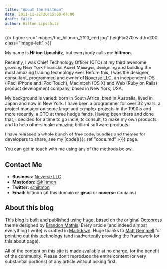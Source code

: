 ```yaml
---
title: "About the Hiltmon"
date: 2011-11-22T20:15:00-04:00
draft: false
author: Hilton Lipschitz
---
```


{{< figure src="images/the_hiltmon_2013_end.jpg" height=270 width=200 class="image-left" >}}

My name is **Hilton Lipschitz**, but everybody calls me **hiltmon**.

Recently, I was Chief Technology Officer (CTO) at my third awesome growing New York Financial Asset Manager, designing and building the most amazing trading technology ever. Before this, I was the designer, consultant,  programmer, and owner of [Noverse LLC](https://noverse.com), an independent iOS (iPad, iPhone and iPod Touch), Macintosh (OS X) and Web (Ruby on Rails) product development company, based in New York, USA.

My background is varied: born in South Africa, bred in Australia, lived in Japan and now in New York.  I have been a programmer for over 32 years, a project manager on some large and complex projects in the 1990's and more recently, a CTO at three hedge funds.  Having been there and done that, I decided for a time to go indie, to consult, to make my own products and to help others make amazing brilliant software products.

I have released a whole bunch of free code, bundles and themes for developers to share, see my [code]({{< ref "code.md" >}}) page.

You can get in touch with me using any of the methods below.

## Contact Me

* **Business:** [Noverse LLC](https://noverse.com)
* **Mastodon:** [@hiltmon](https://mastodon.social/@hiltmon)
* **Twitter:** [@hiltmon](https://twitter.com/hiltmon)
* **Email:** hiltmon (at this domain or **gmail** or **noverse** domains)

## About this blog

This blog is built and published using [Hugo](https://gohugo.io/), based on the original [Octopress](http://octopress.org) theme designed by [Brandon Mathis](http://brandonmathis.com). Every article (and indeed almost everything I write) is crafted in [Markdown](http://daringfireball.net/projects/markdown/). Huge thanks to [Matt Gemmell](http://mattgemmell.com) for pointing out this technology (and inadvertently providing the framework for this about page).

All of the content on this site is made available at no charge, for the benefit of the community. Please don’t reproduce the entire content (or very substantial portions) of any article without asking first.
